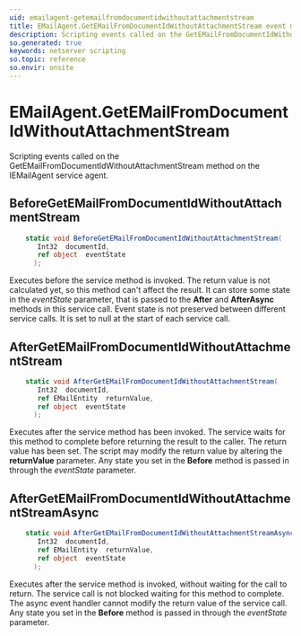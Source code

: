 ```yaml
---
uid: emailagent-getemailfromdocumentidwithoutattachmentstream
title: EMailAgent.GetEMailFromDocumentIdWithoutAttachmentStream event method
description: Scripting events called on the GetEMailFromDocumentIdWithoutAttachmentStream method on the EMailAgent service agent.
so.generated: true
keywords: netserver scripting
so.topic: reference
so.envir: onsite
---
```

# EMailAgent.GetEMailFromDocumentIdWithoutAttachmentStream

Scripting events called on the <see cref='M:IEMailAgent.GetEMailFromDocumentIdWithoutAttachmentStream'>GetEMailFromDocumentIdWithoutAttachmentStream</see> method on the <see cref='IEMailAgent'>IEMailAgent</see>  service agent.

## BeforeGetEMailFromDocumentIdWithoutAttachmentStream
```cs
    static void BeforeGetEMailFromDocumentIdWithoutAttachmentStream(
       Int32  documentId,
       ref object  eventState
      );
```
Executes before the service method is invoked.
The return value is not calculated yet, so this method can't affect the result.
It can store some state in the *eventState* parameter, that is passed to the **After** and **AfterAsync** methods in this service call.
Event state is not preserved between different service calls. It is set to null at the start of each service call.
## AfterGetEMailFromDocumentIdWithoutAttachmentStream
```cs
    static void AfterGetEMailFromDocumentIdWithoutAttachmentStream(
       Int32  documentId,
       ref EMailEntity  returnValue,
       ref object  eventState
      );
```
Executes after the service method has been invoked. The service waits for this method to complete before returning the result to the caller.
The return value has been set. The script may modify the return value by altering the **returnValue** parameter.
Any state you set in the **Before** method is passed in through the *eventState* parameter.
## AfterGetEMailFromDocumentIdWithoutAttachmentStreamAsync
```cs
    static void AfterGetEMailFromDocumentIdWithoutAttachmentStreamAsync(
       Int32  documentId,
       ref EMailEntity  returnValue,
       ref object  eventState
      );
```
Executes after the service method is invoked, without waiting for the call to return.
The service call is not blocked waiting for this method to complete.
The async event handler cannot modify the return value of the service call.
Any state you set in the **Before** method is passed in through the *eventState* parameter.

